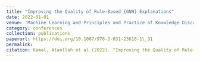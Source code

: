 ```yaml
---
title: "Improving the Quality of Rule-Based {GNN} Explanations"
date: 2022-01-01
venue: 'Machine Learning and Principles and Practice of Knowledge Discovery in Databases - ECML PKDD'
category: conferences
collection: publications
paperurl: https://doi.org/10.1007/978-3-031-23618-1\_31
permalink: 
citation: Kamal, Ataollah et al.(2022). "Improving the Quality of Rule-Based GNN Explanations". Machine Learning and Principles and Practice of Knowledge Discovery in Databases - ECML PKDD.
---
```

